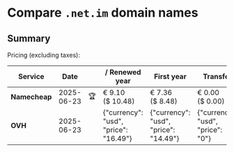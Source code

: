 # Compare `.net.im` domain names

## Summary

Pricing (excluding taxes):

| Service | Date |  | / Renewed year | First year | Transfer | Restoration |
|--|--|--|--|--|--|--|
| **Namecheap** | 2025-06-23 | 🏆 | € 9.10<br>($ 10.48) | € 7.36<br>($ 8.48) | € 0.00<br>($ 0.00) |  |
| **OVH** | 2025-06-23 |  | {"currency": "usd", "price": "16.49"} | {"currency": "usd", "price": "14.49"} | {"currency": "usd", "price": "0"} |  |
